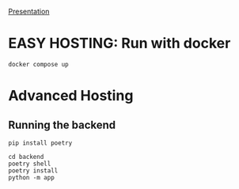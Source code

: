 [Presentation](https://docs.google.com/presentation/d/1qfD_dz3z_1xtzw4sqSnswhsfVDBXe8E73UFaexIsbXw/edit#slide=id.p)

# EASY HOSTING: Run with docker
```
docker compose up
```



# Advanced Hosting
## Running the backend

```
pip install poetry

cd backend
poetry shell
poetry install
python -m app
```
